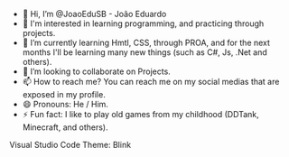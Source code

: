 - 👋 Hi, I’m @JoaoEduSB - João Eduardo
- 👀 I'm interested in learning programming, and practicing through projects.
- 🌱 I’m currently learning Hmtl, CSS, through PROA, and for the next months I'll be learning many new things (such as C#, Js, .Net and others).
- 💞️ I’m looking to collaborate on Projects.
- 📫 How to reach me? You can reach me on my social medias that are exposed in my profile.
- 😄 Pronouns: He / Him.
- ⚡ Fun fact: I like to play old games from my childhood (DDTank, Minecraft, and others).

Visual Studio Code Theme: Blink

<!---
JoaoEduSB/JoaoEduSB is a ✨ special ✨ repository because its `README.md` (this file) appears on your GitHub profile.
You can click the Preview link to take a look at your changes.
--->
